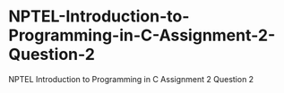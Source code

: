 # NPTEL-Introduction-to-Programming-in-C-Assignment-2-Question-2
NPTEL Introduction to Programming in C Assignment 2 Question 2
